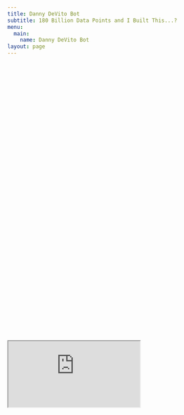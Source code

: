 ```yaml
---
title: Danny DeVito Bot
subtitle: 180 Billion Data Points and I Built This...?
menu:
  main:
    name: Danny DeVito Bot
layout: page
---
```

<div style="position: relative;overflow: hidden;padding-top: 125%;"><iframe border="0" loading="lazy" src="https://phxdev-falcon-180b-danny-devito.hf.space"></iframe></div>
